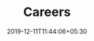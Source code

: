 ---
title: "Careers"
keywords: "best mobile apps for school and parents, mobile apps career, school management apps, college and university management app"
description: "Explore exceptional career opportunities with myly mobile app for iPhone, android and windows smartphones."
date: 2019-12-11T11:44:06+05:30
draft: true
---